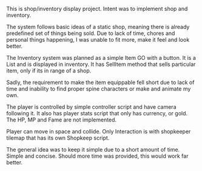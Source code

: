 This is shop/inventory display project.
Intent was to implement shop and inventory.

The system follows basic ideas of a static shop, meaning there is already predefined set of things being sold. Due to lack of time, chores and personal things happening, I was unable to fit more, make it feel and look better.

The Inventory system was planned as a simple Item GO with a button. It is a List<Item> and is displayed in inventory. It has SellItem method that sells particular item, only if its in range of a shop.

Sadly, the requirement to make the item equippable fell short due to lack of time and inability to find proper spine characters or make and animate my own.

The player is controlled by simple controller script and have camera following it. It also has player stats script that only has currency, or gold. The HP, MP and Fame are not implemented. 

Player can move in space and collide. Only Interaction is with shopkeeper tilemap that has its own Shopkeep script.

The general idea was to keep it simple due to a short amount of time. Simple and concise. Should more time was provided, this would work far better.